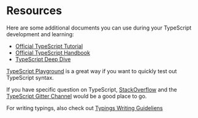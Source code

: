 # Resources

Here are some additional documents you can use during your TypeScript development and learning:

- [Official TypeScript Tutorial](http://www.typescriptlang.org/docs/tutorial.html)
- [Official TypeScript Handbook](http://www.typescriptlang.org/docs/handbook/basic-types.html)
- [TypeScript Deep Dive](http://gitbook...)

[TypeScript Playground](http://www.typescriptlang.org/play/...) is a great way if you want to quickly test out TypeScript syntax.

If you have specific question on TypeScript, [StackOverflow](http://www.stackoverflow.com/...typescript) and the [TypeScript Gitter Channel](http://gitter.im/typescript...) would be a good place to go.

For writing typings, also check out [Typings Writing Guideliens](https://github.com/types/guidelines)
